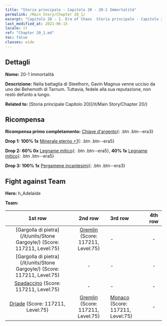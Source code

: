 ```yaml
---
title: "Storia principale - Capitolo 20 - 20-1 Immortalità"
permalink: /Main Story/Chapter 20_1/
excerpt: "Capitolo 20 - 1. Era of Chaos  Storia principale - Capitolo 20_1. 20-1 Immortalità"
last_modified_at: 2021-06-15
locale: it
ref: "Chapter 20_1.md"
toc: false
classes: wide
---
```


## Dettagli

 **Nome:** 20-1 Immortalità

 **Descrizione:** Nella battaglia di Steelhorn, Gavin Magnus venne ucciso da uno dei Behemoth di Tarnum. Tuttavia, fedele alla sua reputazione, non restò defunto a lungo.

 **Related to:** [Storia principale Capitolo 20](/it/Main Story/Chapter 20/)

## Ricompensa

 **Ricompensa primo completamento:** [Chiave d'argento](/ItemsIT/con_693/){: .btn .btn--era3}

 **Drop 1:** **100% 1x** [Minerale eterno +1](/ItemsIT/mat_68/){: .btn .btn--era5}

 **Drop 2:** **60% 0x** [Legname mitico](/ItemsIT/mat_62/){: .btn .btn--era5}, **40% 1x** [Legname mitico](/ItemsIT/mat_62/){: .btn .btn--era5}

 **Drop 3:** **100% 1x** [Pergamene incantesimi](/ItemsIT/con_694/){: .btn .btn--era3}


## Fight against Team
 **Hero:** h_Adelaide

 **Team:**


  | 1st row | 2nd row | 3rd row | 4th row |
  |:----:|:----:|:----|:----:|
  | [Gargolla di pietra](/it/units/Stone Gargoyle/) (Score: 117211, Level:75)  | [Gremlin](/it/units/Gremlin/) (Score: 117211, Level:75)  | - | - |
  | [Gargolla di pietra](/it/units/Stone Gargoyle/) (Score: 117211, Level:75)  | - | - | - |
  | [Spadaccino](/it/units/Swordsman/) (Score: 117211, Level:75)  | - | - | - |
  | [Driade](/it/units/Sprite/) (Score: 117211, Level:75)  | [Gremlin](/it/units/Gremlin/) (Score: 117211, Level:75)  | [Monaco](/it/units/Monk/) (Score: 117211, Level:75)  | - |


